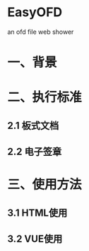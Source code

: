 # EasyOFD
 an ofd file web shower

# 一、背景

# 二、执行标准

## 2.1 板式文档

## 2.2 电子签章

# 三、使用方法  
## 3.1 HTML使用

## 3.2 VUE使用
